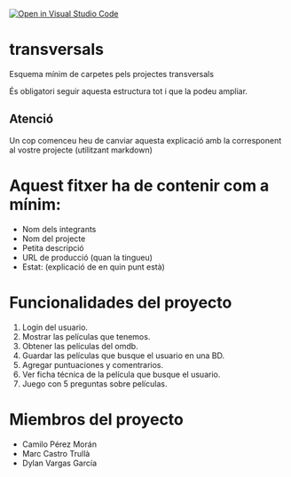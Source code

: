 [![Open in Visual Studio Code](https://classroom.github.com/assets/open-in-vscode-f059dc9a6f8d3a56e377f745f24479a46679e63a5d9fe6f495e02850cd0d8118.svg)](https://classroom.github.com/online_ide?assignment_repo_id=6494336&assignment_repo_type=AssignmentRepo)
# transversals
Esquema mínim de carpetes pels projectes transversals

És obligatori seguir aquesta estructura tot i que la podeu ampliar.

## Atenció
Un cop comenceu heu de canviar aquesta explicació amb la corresponent al vostre projecte (utilitzant markdown)


# Aquest fitxer ha de contenir com a mínim:
 * Nom dels integrants
 * Nom del projecte
 * Petita descripció
 * URL de producció (quan la tingueu)
 * Estat: (explicació de en quin punt està)

# Funcionalidades del proyecto
1. Login del usuario.
2. Mostrar las películas que tenemos.
3. Obtener las películas del omdb.
4. Guardar las películas que busque el usuario en una BD.
5. Agregar puntuaciones y comentrarios.
6. Ver ficha técnica de la película que busque el usuario.
7. Juego con 5 preguntas sobre películas.

# Miembros del proyecto
* Camilo Pérez Morán
* Marc Castro Trullà
* Dylan Vargas García
